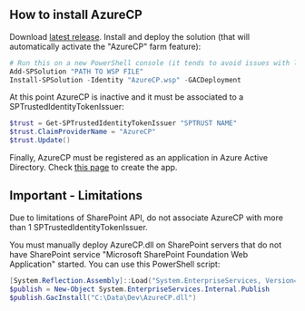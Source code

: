 ## How to install AzureCP

Download [latest release](https://github.com/Yvand/AzureCP/releases/latest).
Install and deploy the solution (that will automatically activate the "AzureCP" farm feature):

```powershell
# Run this on a new PowerShell console (it tends to avoid issues with local cache of persisted objects, that could cause errors on such operations)
Add-SPSolution "PATH TO WSP FILE"
Install-SPSolution -Identity "AzureCP.wsp" -GACDeployment
```

At this point AzureCP is inactive and it must be associated to a SPTrustedIdentityTokenIssuer:

```powershell
$trust = Get-SPTrustedIdentityTokenIssuer "SPTRUST NAME"
$trust.ClaimProviderName = "AzureCP"
$trust.Update()
```

Finally, AzureCP must be registered as an application in Azure Active Directory. Check [this page](Create-App-In-AAD.html) to create the app.

## Important - Limitations

Due to limitations of SharePoint API, do not associate AzureCP with more than 1 SPTrustedIdentityTokenIssuer.

You must manually deploy AzureCP.dll on SharePoint servers that do not have SharePoint service "Microsoft SharePoint Foundation Web Application" started. You can use this PowerShell script:

```powershell
[System.Reflection.Assembly]::Load("System.EnterpriseServices, Version=4.0.0.0, Culture=neutral, PublicKeyToken=b03f5f7f11d50a3a")
$publish = New-Object System.EnterpriseServices.Internal.Publish
$publish.GacInstall("C:\Data\Dev\AzureCP.dll")
```

